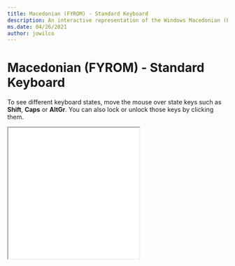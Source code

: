 ```yaml
---
title: Macedonian (FYROM) - Standard Keyboard
description: An interactive representation of the Windows Macedonian (FYROM) - StandardKeyboard. To see different keyboard states, click or move the mouse over the state keys.
ms.date: 04/26/2021
author: jowilco
---
```


# Macedonian (FYROM) - Standard Keyboard

To see different keyboard states, move the mouse over state keys such as **Shift**, **Caps** or **AltGr**. You can also lock or unlock those keys by clicking them.

<iframe src="kbdmacst.html" height="300"></iframe>
